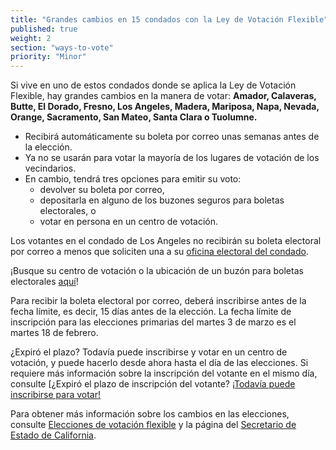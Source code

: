 ```yaml
---
title: "Grandes cambios en 15 condados con la Ley de Votación Flexible"
published: true
weight: 2
section: "ways-to-vote"
priority: "Minor"
---
```


Si vive en uno de estos condados donde se aplica la Ley de Votación Flexible, hay grandes cambios en la manera de votar: **Amador, Calaveras, Butte, El Dorado, Fresno, Los Angeles, Madera, Mariposa, Napa, Nevada, Orange, Sacramento, San Mateo, Santa Clara o Tuolumne.** 

- Recibirá automáticamente su boleta por correo unas semanas antes de la elección. 
- Ya no se usarán para votar la mayoría de los lugares de votación de los vecindarios. 
- En cambio, tendrá tres opciones para emitir su voto:  
  - devolver su boleta por correo,  
  - depositarla en alguno de los buzones seguros para boletas electorales, o  
  - votar en persona en un centro de votación. 

Los votantes en el condado de Los Angeles no recibirán su boleta electoral por correo a menos que soliciten una a su [oficina electoral del condado](#section-election-office-contact).

¡Busque su centro de votación o la ubicación de un buzón para boletas electorales [aquí](https://caearlyvoting.sos.ca.gov/)! 

Para recibir la boleta electoral por correo, deberá inscribirse antes de la fecha límite, es decir, 15 días antes de la elección. La fecha límite de inscripción para las elecciones primarias del martes 3 de marzo es el martes 18 de febrero. 

¿Expiró el plazo? Todavía puede inscribirse y votar en un centro de votación, y puede hacerlo desde ahora hasta el día de las elecciones. Si requiere más información sobre la inscripción del votante en el mismo día, consulte [¿Expiró el plazo de inscripción del votante? [¡Todavía puede inscribirse para votar!](#menu-item-¿expiró-el-plazo-de-inscripción-del-elector-¡todavía-puede-inscribirse-para-votar)

Para obtener más información sobre los cambios en las elecciones, consulte [Elecciones de votación flexible](#menu-item-voters-choice-elections-big-changes-in-madera-napa-nevada-sacramento-and-san-mateo-counties) y la página del [Secretario de Estado de California](https://www.sos.ca.gov/elections/voters-choice-act/).
   